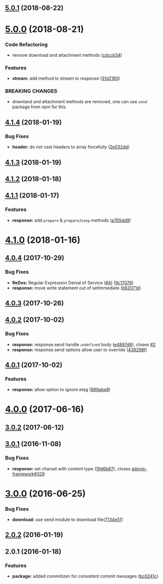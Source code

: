 <a name="5.0.1"></a>
## [5.0.1](https://github.com/poppinss/node-res/compare/v5.0.0...v5.0.1) (2018-08-22)



<a name="5.0.0"></a>
# [5.0.0](https://github.com/poppinss/node-res/compare/v4.1.4...v5.0.0) (2018-08-21)


### Code Refactoring

* remove download and attachment methods ([cdccb34](https://github.com/poppinss/node-res/commit/cdccb34))


### Features

* **stream:** add method to stream to response ([31d2180](https://github.com/poppinss/node-res/commit/31d2180))


### BREAKING CHANGES

* downlaod and attachment methods are removed, one can use `send` package from npm
for this



<a name="4.1.4"></a>
## [4.1.4](https://github.com/poppinss/node-res/compare/v4.1.3...v4.1.4) (2018-01-19)


### Bug Fixes

* **header:** do not cast headers to array forcefully ([2e032dd](https://github.com/poppinss/node-res/commit/2e032dd))



<a name="4.1.3"></a>
## [4.1.3](https://github.com/poppinss/node-res/compare/v4.1.2...v4.1.3) (2018-01-19)



<a name="4.1.2"></a>
## [4.1.2](https://github.com/poppinss/node-res/compare/v4.1.1...v4.1.2) (2018-01-18)



<a name="4.1.1"></a>
## [4.1.1](https://github.com/poppinss/node-res/compare/v4.1.0...v4.1.1) (2018-01-17)


### Features

* **response:** add `prepare` & `prepareJsonp` methods ([a765dd9](https://github.com/poppinss/node-res/commit/a765dd9))



<a name="4.1.0"></a>
# [4.1.0](https://github.com/poppinss/node-res/compare/v4.0.4...v4.1.0) (2018-01-16)



<a name="4.0.4"></a>
## [4.0.4](https://github.com/poppinss/node-res/compare/v4.0.2...v4.0.4) (2017-10-29)


### Bug Fixes

* **ReDos:** Regular Expression Denial of Service ([#4](https://github.com/poppinss/node-res/issues/4)) ([9c17076](https://github.com/poppinss/node-res/commit/9c17076))
* **response:** move write statement out of setImmediate ([b62071d](https://github.com/poppinss/node-res/commit/b62071d))



<a name="4.0.3"></a>
## [4.0.3](https://github.com/poppinss/node-res/compare/v4.0.2...v4.0.3) (2017-10-26)



<a name="4.0.2"></a>
## [4.0.2](https://github.com/poppinss/node-res/compare/v4.0.0...v4.0.2) (2017-10-02)


### Bug Fixes

* **response:** response.send handle `undefined` body ([e4897d8](https://github.com/poppinss/node-res/commit/e4897d8)), closes [#2](https://github.com/poppinss/node-res/issues/2)
* **response:** response.send options allow user to override ([438298f](https://github.com/poppinss/node-res/commit/438298f))


<a name="4.0.1"></a>
## [4.0.1](https://github.com/poppinss/node-res/compare/v4.0.0...v4.0.1) (2017-10-02)


### Features

* **response:** allow option to ignore etag ([989abe8](https://github.com/poppinss/node-res/commit/989abe8))



<a name="4.0.0"></a>
# [4.0.0](https://github.com/poppinss/node-res/compare/v3.0.2...v4.0.0) (2017-06-16)



<a name="3.0.2"></a>
## [3.0.2](https://github.com/poppinss/node-res/compare/v3.0.1...v3.0.2) (2017-06-12)



<a name="3.0.1"></a>
## [3.0.1](https://github.com/poppinss/node-res/compare/v2.0.1...v3.0.1) (2016-11-08)


### Bug Fixes

* **response:** set charset with content type ([19d6b87](https://github.com/poppinss/node-res/commit/19d6b87)), closes [adonis-framework#329](https://github.com/adonis-framework/issues/329)


<a name="3.0.0"></a>
# [3.0.0](https://github.com/poppinss/node-res/compare/v2.0.1...v3.0.0) (2016-06-25)


### Bug Fixes

* **download:** use send module to download file([7134e51](https://github.com/poppinss/node-res/commit/7134e51))



<a name="2.0.2"></a>
## [2.0.2](https://github.com/poppinss/node-res/compare/v2.0.1...v2.0.2) (2016-01-19)




<a name="2.0.1"></a>
## 2.0.1 (2016-01-18)


### Features

* **package:** added commitizen for consistent commit messages ([bc0241c](https://github.com/poppinss/node-res/commit/bc0241c))



